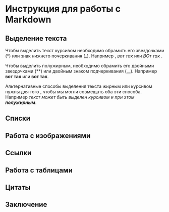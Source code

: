 # Инструкция для работы с Markdown 

## Выделение текста 

Чтобы выделить текст курсивом необходимо обрамить его звездочками (*) или знак нижнего почеркивания (_). Например , *вот так* или _ВОт так_ .

Чтобы выделить полужирным, необходимо обрамить его двойными звездочками (**) или двойным знаком подчеркивания (__). Например **вот так** или __вот так__.

Альтернативные способы выделения текста жирным или курсивом нужны для того , чтобы мы могли совмещать оба эти способа. Например _текст может быть выделен курсивом и при этом **полужирным**_.

## Списки 

## Работа с изображениями 

## Cсылки 

## Работа с таблицами 

## Цитаты 

## Заключение 